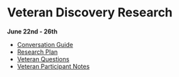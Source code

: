 # Veteran Discovery Research

**June 22nd - 26th**

- [Conversation Guide](https://github.com/department-of-veterans-affairs/va.gov-team/blob/master/products/health-care/questionnaire/discovery/user-research/conversation-guide.md)
- [Research Plan](https://github.com/department-of-veterans-affairs/va.gov-team/blob/master/products/health-care/questionnaire/discovery/user-research/research-plan.md)
- [Veteran Questions](https://github.com/department-of-veterans-affairs/va.gov-team/blob/master/products/health-care/questionnaire/discovery/user-research/veteran-questions.md)
- [Veteran Participant Notes](https://github.com/department-of-veterans-affairs/va.gov-team/blob/master/products/health-care/questionnaire/discovery/user-research/participant-notes.md)
